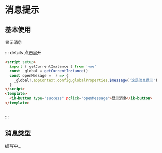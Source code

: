 # 消息提示

## 基本使用

<div>
  <ik-button type="success" @click="openMessage">显示消息</ik-button>
</div>


::: details 点击展开

```html
<script setup>
  import { getCurrentInstance } from 'vue'
  const _global = getCurrentInstance()
  const openMessage = () => {
    _global?.appContext.config.globalProperties.$message('这是消息提示')
  }
</script>
<template>
  <ik-button type="success" @click="openMessage">显示消息</ik-button>
</template>
  
```
:::
<script setup>
  import { getCurrentInstance } from 'vue'
  const _global = getCurrentInstance()
  const openMessage = () => {
    _global?.appContext.config.globalProperties.$message('这是消息提示')
  }
</script>

## 消息类型

编写中...
